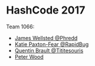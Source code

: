# HashCode 2017
Team 1066:
- [James Wellsted @Phredd](https://twitter.com/Phredd)
- [Katie Paxton-Fear @RapidBug](https://twitter.com/RapidBug)
- [Quentin Brault @Tititesouris](https://twitter.com/Tititesouris)
- [Peter Wood](https://github.com/pwood)
